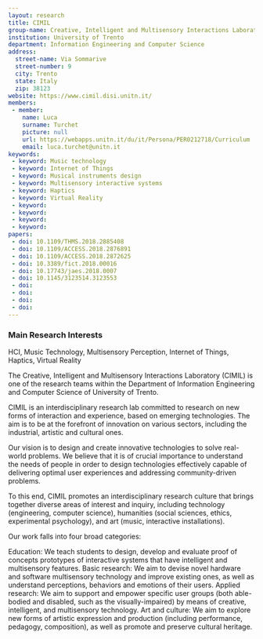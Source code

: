 ```yaml
---
layout: research
title: CIMIL
group-name: Creative, Intelligent and Multisensory Interactions Laboratory
institution: University of Trento
department: Information Engineering and Computer Science
address: 
  street-name: Via Sommarive
  street-number: 9
  city: Trento
  state: Italy
  zip: 38123
website: https://www.cimil.disi.unitn.it/
members: 
 - member: 
    name: Luca
    surname: Turchet
    picture: null
    url: https://webapps.unitn.it/du/it/Persona/PER0212718/Curriculum
    email: luca.turchet@unitn.it
keywords: 
 - keyword: Music technology
 - keyword: Internet of Things
 - keyword: Musical instruments design
 - keyword: Multisensory interactive systems
 - keyword: Haptics
 - keyword: Virtual Reality
 - keyword: 
 - keyword: 
 - keyword: 
 - keyword: 
papers: 
 - doi: 10.1109/THMS.2018.2885408
 - doi: 10.1109/ACCESS.2018.2876891
 - doi: 10.1109/ACCESS.2018.2872625
 - doi: 10.3389/fict.2018.00016
 - doi: 10.17743/jaes.2018.0007
 - doi: 10.1145/3123514.3123553
 - doi: 
 - doi: 
 - doi: 
 - doi: 
---
```



### Main Research Interests
HCI, Music Technology, Multisensory Perception, Internet of Things, Haptics, Virtual Reality


The Creative, Intelligent and Multisensory Interactions Laboratory (CIMIL) is one of the research teams within the Department of Information Engineering and Computer Science of University of Trento.

CIMIL is an interdisciplinary research lab committed to research on new forms of interaction and experience, based on emerging technologies. The aim is to be at the forefront of innovation on various sectors, including the industrial, artistic and cultural ones.  

Our vision is to design and create innovative technologies to solve real-world problems. We believe that it is of crucial importance to understand the needs of people in order to design technologies effectively capable of delivering optimal user experiences and addressing community-driven problems.

To this end, CIMIL promotes an interdisciplinary research culture that brings together diverse areas of interest and inquiry, including technology (engineering, computer science), humanities (social sciences, ethics, experimental psychology), and art (music, interactive installations).

Our work falls into four broad categories:

Education: We teach students to design, develop and evaluate proof of concepts prototypes of interactive systems that have intelligent and multisensory features.
Basic research: We aim to devise novel hardware and software multisensory technology and improve existing ones, as well as understand perceptions, behaviors and emotions of their users.
Applied research:  We aim to support and empower specific user groups (both able-bodied and disabled, such as the visually-impaired) by means of creative, intelligent, and multisensory technology.
Art and culture:  We aim to explore new forms of artistic expression and production (including performance, pedagogy, composition), as well as promote and preserve cultural heritage.